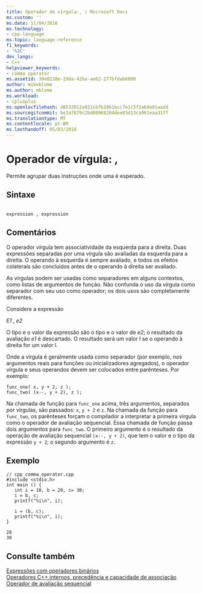 ```yaml
---
title: Operador de vírgula:, | Microsoft Docs
ms.custom: ''
ms.date: 11/04/2016
ms.technology:
- cpp-language
ms.topic: language-reference
f1_keywords:
- '%2C'
dev_langs:
- C++
helpviewer_keywords:
- comma operator
ms.assetid: 38e0238e-19da-42ba-ae62-277bfdab6090
author: mikeblome
ms.author: mblome
ms.workload:
- cplusplus
ms.openlocfilehash: d8533012a921cbfb2861bcc7e1c5f2a6de81aadd
ms.sourcegitcommit: be2a7679c2bd80968204dee03d13ca961eaa31ff
ms.translationtype: MT
ms.contentlocale: pt-BR
ms.lasthandoff: 05/03/2018
---
```

# <a name="comma-operator-"></a>Operador de vírgula: ,
Permite agrupar duas instruções onde uma é esperado.  
  
## <a name="syntax"></a>Sintaxe  
  
```  
  
expression , expression  
```  
  
## <a name="remarks"></a>Comentários  
 O operador vírgula tem associatividade da esquerda para a direita. Duas expressões separadas por uma vírgula são avaliadas da esquerda para a direita. O operando à esquerda é sempre avaliado, e todos os efeitos colaterais são concluídos antes de o operando à direita ser avaliado.  
  
 As vírgulas podem ser usadas como separadores em alguns contextos, como listas de argumentos de função. Não confunda o uso da vírgula como separador com seu uso como operador; os dois usos são completamente diferentes.  
  
 Considere a expressão  
  
 *E1* , *e2*  
  
 O tipo e o valor da expressão são o tipo e o valor de *e2*; o resultado da avaliação *e1* é descartado. O resultado será um valor l se o operando à direita for um valor l.  
  
 Onde a vírgula é geralmente usada como separador (por exemplo, nos argumentos reais para funções ou inicializadores agregados), o operador vírgula e seus operandos devem ser colocados entre parênteses. Por exemplo:  
  
```  
func_one( x, y + 2, z );  
func_two( (x--, y + 2), z );  
```  
  
 Na chamada de função para `func_one` acima, três argumentos, separados por vírgulas, são passados: `x`, `y + 2` e `z`. Na chamada da função para `func_two`, os parênteses forçam o compilador a interpretar a primeira vírgula como o operador de avaliação sequencial. Essa chamada de função passa dois argumentos para `func_two`. O primeiro argumento é o resultado da operação de avaliação sequencial `(x--, y + 2)`, que tem o valor e o tipo da expressão `y + 2`; o segundo argumento é `z`.  
  
## <a name="example"></a>Exemplo  
  
```  
// cpp_comma_operator.cpp  
#include <stdio.h>  
int main () {  
   int i = 10, b = 20, c= 30;  
   i = b, c;  
   printf("%i\n", i);  
  
   i = (b, c);  
   printf("%i\n", i);  
}  
```  
  
```Output  
20  
30  
```  
  
## <a name="see-also"></a>Consulte também  
 [Expressões com operadores binários](../cpp/expressions-with-binary-operators.md)   
 [Operadores C++ internos, precedência e capacidade de associação](../cpp/cpp-built-in-operators-precedence-and-associativity.md)   
 [Operador de avaliação sequencial](../c-language/sequential-evaluation-operator.md)
